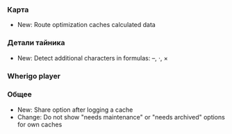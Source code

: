 
### Карта
- New: Route optimization caches calculated data

### Детали тайника
- New: Detect additional characters in formulas: –, ⋅, ×

### Wherigo player

### Общее
- New: Share option after logging a cache
- Change: Do not show "needs maintenance" or "needs archived" options for own caches
